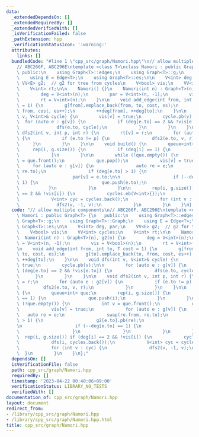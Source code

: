 ```yaml
---
data:
  _extendedDependsOn: []
  _extendedRequiredBy: []
  _extendedVerifiedWith: []
  _isVerificationFailed: false
  _pathExtension: hpp
  _verificationStatusIcon: ':warning:'
  attributes:
    links: []
  bundledCode: "#line 1 \"cpp_src/graph/Namori.hpp\"\n// allow multiple components\n\
    // ABC266F, ABC296E\ntemplate <class T>\nclass Namori : public Graph<T> {\n  \
    \ public:\n    using Graph<T>::edges;\n    using Graph<T>::g;\n    using Graph<T>::Graph;\n\
    \    using E = Edge<T>;\n    using Graph<T>::es;\n\n    V<int> deg, par;\n   \
    \ VV<E> g2;  // g2 for tree from cycles\n    V<bool> vis;\n    VV<int> cycles;\n\
    \    V<int> rt;\n\n    Namori() {}\n    Namori(int n) : Graph<T>(n), g2(n) {\n\
    \        deg = V<int>(n);\n        par = V<int>(n, -1);\n        vis = V<bool>(n);\n\
    \        rt = V<int>(n);\n    }\n\n    void add_edge(int from, int to, T cost\
    \ = 1) {\n        g[from].emplace_back(from, to, cost, es);\n        g[to].emplace_back(to,\
    \ from, cost, es++);\n        ++deg[from], ++deg[to];\n    }\n\n    void dfs(int\
    \ v, V<int>& cycle) {\n        vis[v] = true;\n        cycle.pb(v);\n\n      \
    \  for (auto e : g[v]) {\n            if (deg[e.to] == 2 && !vis[e.to]) {\n  \
    \              dfs(e.to, cycle);\n            }\n        }\n    }\n\n    void\
    \ dfs2(int v, int p, int r) {\n        rt[v] = r;\n        for (auto e : g2[v])\
    \ {\n            if (e.to != p) {\n                dfs2(e.to, v, r);\n       \
    \     }\n        }\n    }\n\n    void build() {\n        queue<int> que;\n   \
    \     rep(i, g.size()) {\n            if (deg[i] == 1) {\n                que.push(i);\n\
    \            }\n        }\n\n        while (!que.empty()) {\n            int v\
    \ = que.front();\n            que.pop();\n            vis[v] = true;\n       \
    \     for (auto e : g[v]) {\n                auto re = e;\n                swap(re.from,\
    \ re.to);\n                if (deg[e.to] > 1) {\n                    g2[e.to].pb(re);\n\
    \                    par[v] = e.to;\n\n                    if (--deg[e.to] ==\
    \ 1) {\n                        que.push(e.to);\n                    }\n     \
    \           }\n            }\n        }\n\n        rep(i, g.size()) if (deg[i]\
    \ == 2 && !vis[i]) {\n            cycles.eb(V<int>{});\n            dfs(i, cycles.back());\n\
    \            V<int> cyc = cycles.back();\n            for (int v : cyc) {\n  \
    \              dfs2(v, -1, v);\n            }\n        }\n    }\n};\n"
  code: "// allow multiple components\n// ABC266F, ABC296E\ntemplate <class T>\nclass\
    \ Namori : public Graph<T> {\n   public:\n    using Graph<T>::edges;\n    using\
    \ Graph<T>::g;\n    using Graph<T>::Graph;\n    using E = Edge<T>;\n    using\
    \ Graph<T>::es;\n\n    V<int> deg, par;\n    VV<E> g2;  // g2 for tree from cycles\n\
    \    V<bool> vis;\n    VV<int> cycles;\n    V<int> rt;\n\n    Namori() {}\n  \
    \  Namori(int n) : Graph<T>(n), g2(n) {\n        deg = V<int>(n);\n        par\
    \ = V<int>(n, -1);\n        vis = V<bool>(n);\n        rt = V<int>(n);\n    }\n\
    \n    void add_edge(int from, int to, T cost = 1) {\n        g[from].emplace_back(from,\
    \ to, cost, es);\n        g[to].emplace_back(to, from, cost, es++);\n        ++deg[from],\
    \ ++deg[to];\n    }\n\n    void dfs(int v, V<int>& cycle) {\n        vis[v] =\
    \ true;\n        cycle.pb(v);\n\n        for (auto e : g[v]) {\n            if\
    \ (deg[e.to] == 2 && !vis[e.to]) {\n                dfs(e.to, cycle);\n      \
    \      }\n        }\n    }\n\n    void dfs2(int v, int p, int r) {\n        rt[v]\
    \ = r;\n        for (auto e : g2[v]) {\n            if (e.to != p) {\n       \
    \         dfs2(e.to, v, r);\n            }\n        }\n    }\n\n    void build()\
    \ {\n        queue<int> que;\n        rep(i, g.size()) {\n            if (deg[i]\
    \ == 1) {\n                que.push(i);\n            }\n        }\n\n        while\
    \ (!que.empty()) {\n            int v = que.front();\n            que.pop();\n\
    \            vis[v] = true;\n            for (auto e : g[v]) {\n             \
    \   auto re = e;\n                swap(re.from, re.to);\n                if (deg[e.to]\
    \ > 1) {\n                    g2[e.to].pb(re);\n                    par[v] = e.to;\n\
    \n                    if (--deg[e.to] == 1) {\n                        que.push(e.to);\n\
    \                    }\n                }\n            }\n        }\n\n      \
    \  rep(i, g.size()) if (deg[i] == 2 && !vis[i]) {\n            cycles.eb(V<int>{});\n\
    \            dfs(i, cycles.back());\n            V<int> cyc = cycles.back();\n\
    \            for (int v : cyc) {\n                dfs2(v, -1, v);\n          \
    \  }\n        }\n    }\n};"
  dependsOn: []
  isVerificationFile: false
  path: cpp_src/graph/Namori.hpp
  requiredBy: []
  timestamp: '2023-04-22 00:40:06+09:00'
  verificationStatus: LIBRARY_NO_TESTS
  verifiedWith: []
documentation_of: cpp_src/graph/Namori.hpp
layout: document
redirect_from:
- /library/cpp_src/graph/Namori.hpp
- /library/cpp_src/graph/Namori.hpp.html
title: cpp_src/graph/Namori.hpp
---
```

